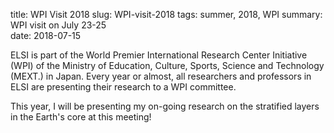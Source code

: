 title: WPI Visit 2018 
slug: WPI-visit-2018
tags: summer, 2018, WPI
summary: WPI visit on July 23-25   
date: 2018-07-15

ELSI is part of the World Premier International Research Center Initiative (WPI) of the Ministry of Education, Culture, Sports, Science and Technology (MEXT.) in Japan. Every year or almost, all researchers and professors in ELSI are presenting their research to a WPI committee. 

This year, I will be presenting my on-going research on the stratified layers in the Earth's core at this meeting!
